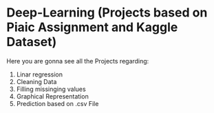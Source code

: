 # Deep-Learning (Projects based on Piaic Assignment and Kaggle Dataset)
Here you are gonna see all the Projects regarding:
1) Linar regression
2) Cleaning Data
3) Filling missinging values
4) Graphical Representation
5) Prediction based on .csv File
